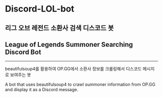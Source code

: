 # Discord-LOL-bot
## 리그 오브 레전드 소환사 검색 디스코드 봇
## League of Legends Summoner Searching Discord Bot
---
beautifulsoup4를 활용하여 OP.GG에서 소환사 정보를 크롤링해서 디스코드 메시지로 보여주는 봇  
  
A bot that uses beautifulsoup4 to crawl summoner information from OP.GG and display it as a Discord message.
